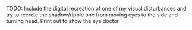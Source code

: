 TODO: Include the digital recreation of one of my visual disturbances and try to recrete the shadow/ripple one from moving eyes to the side and turning head. Print out to show the eye doctor